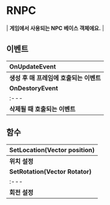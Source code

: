 # **RNPC**

| **게임에서 사용되는 NPC 베이스 객체에요.** |
## **이벤트**

| **OnUpdateEvent** |
| :--- |
| **생성 후 매 프레임에 호출되는 이벤트** |
| **OnDestoryEvent** |
| :--- |
| **삭제될 때 호출되는 이벤트** |
## **함수**

| **SetLocation(Vector position)** |
| :--- |
| **위치 설정** |
| **SetRotation(Vector Rotator)** |
| :--- |
| **회전 설정** |
